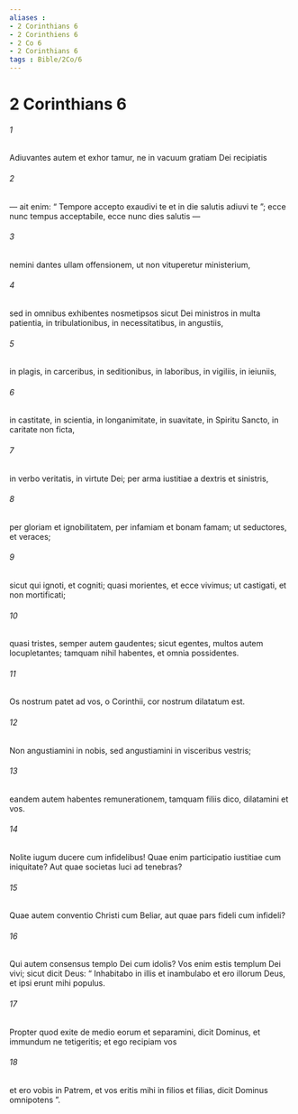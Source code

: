 ```yaml
---
aliases : 
- 2 Corinthians 6
- 2 Corinthiens 6
- 2 Co 6
- 2 Corinthians 6
tags : Bible/2Co/6
---
```


# 2 Corinthians 6

###### 1
Adiuvantes autem et exhor tamur, ne in vacuum gratiam Dei recipiatis 
###### 2
— ait enim: “ Tempore accepto exaudivi te et in die salutis adiuvi te ”; ecce nunc tempus acceptabile, ecce nunc dies salutis — 
###### 3
nemini dantes ullam offensionem, ut non vituperetur ministerium, 
###### 4
sed in omnibus exhibentes nosmetipsos sicut Dei ministros in multa patientia, in tribulationibus, in necessitatibus, in angustiis, 
###### 5
in plagis, in carceribus, in seditionibus, in laboribus, in vigiliis, in ieiuniis, 
###### 6
in castitate, in scientia, in longanimitate, in suavitate, in Spiritu Sancto, in caritate non ficta, 
###### 7
in verbo veritatis, in virtute Dei; per arma iustitiae a dextris et sinistris, 
###### 8
per gloriam et ignobilitatem, per infamiam et bonam famam; ut seductores, et veraces; 
###### 9
sicut qui ignoti, et cogniti; quasi morientes, et ecce vivimus; ut castigati, et non mortificati; 
###### 10
quasi tristes, semper autem gaudentes; sicut egentes, multos autem locupletantes; tamquam nihil habentes, et omnia possidentes.
###### 11
Os nostrum patet ad vos, o Corinthii, cor nostrum dilatatum est. 
###### 12
Non angustiamini in nobis, sed angustiamini in visceribus vestris; 
###### 13
eandem autem habentes remunerationem, tamquam filiis dico, dilatamini et vos.
###### 14
Nolite iugum ducere cum infidelibus! Quae enim participatio iustitiae cum iniquitate? Aut quae societas luci ad tenebras? 
###### 15
Quae autem conventio Christi cum Beliar, aut quae pars fideli cum infideli? 
###### 16
Qui autem consensus templo Dei cum idolis? Vos enim estis templum Dei vivi; sicut dicit Deus: “ Inhabitabo in illis et inambulabo et ero illorum Deus, et ipsi erunt mihi populus.
###### 17
Propter quod exite de medio eorum et separamini, dicit Dominus, et immundum ne tetigeritis; et ego recipiam vos
###### 18
et ero vobis in Patrem, et vos eritis mihi in filios et filias, dicit Dominus omnipotens ”.
